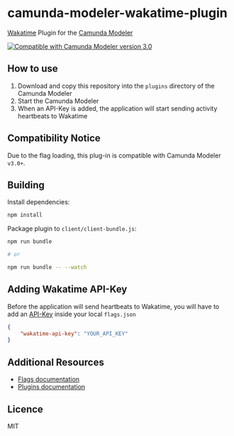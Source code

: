 # camunda-modeler-wakatime-plugin
[Wakatime](https://wakatime.com) Plugin for the [Camunda Modeler](https://github.com/camunda/camunda-modeler)

[![Compatible with Camunda Modeler version 3.0](https://img.shields.io/badge/Camunda%20Modeler-3.0+-blue.svg)](https://github.com/camunda/camunda-modeler)

## How to use

1. Download and copy this repository into the `plugins` directory of the Camunda Modeler
2. Start the Camunda Modeler
3. When an API-Key is added, the application will start sending activity heartbeats to Wakatime


## Compatibility Notice

Due to the flag loading, this plug-in is compatible with Camunda Modeler `v3.0+`.

## Building

Install dependencies:

```sh
npm install
```

Package plugin to `client/client-bundle.js`:

```sh
npm run bundle

# or

npm run bundle -- --watch
```


## Adding Wakatime API-Key

Before the application will send heartbeats to Wakatime, you will have to add an [API-Key](https://wakatime.com/faq#api-key) inside your local `flags.json`

```json
{
    "wakatime-api-key": "YOUR_API_KEY"
}
```


## Additional Resources

* [Flags documentation](https://github.com/camunda/camunda-modeler/tree/master/docs/flags)
* [Plugins documentation](https://github.com/camunda/camunda-modeler/tree/master/docs/plugins)


## Licence

MIT

